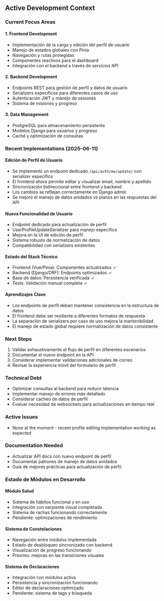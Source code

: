 ## Active Development Context

### Current Focus Areas

#### 1. Frontend Development
- Implementación de la carga y edición del perfil de usuario
- Manejo de estados globales con Pinia
- Navegación y rutas protegidas
- Componentes reactivos para el dashboard
- Integración con el backend a través de servicios API

#### 2. Backend Development
- Endpoints REST para gestión de perfil y datos de usuario
- Serializers específicos para diferentes casos de uso
- Autenticación JWT y manejo de sesiones
- Sistema de misiones y progreso

#### 3. Data Management
- PostgreSQL para almacenamiento persistente
- Modelos Django para usuarios y progreso
- Caché y optimización de consultas

### Recent Implementations (2025-06-11)

#### Edición de Perfil de Usuario
- Se implementó un endpoint dedicado `/api/auth/me/update/` con serializer específico
- El frontend ahora permite editar y visualizar email, nombre y apellido
- Sincronización bidireccional entre frontend y backend
- Los cambios se reflejan correctamente en Django admin
- Se mejoró el manejo de datos anidados vs planos en las respuestas del API

#### Nueva Funcionalidad de Usuario
- Endpoint dedicado para actualización de perfil
- UserProfileUpdateSerializer para manejo específico
- Mejora en la UI de edición de perfil
- Sistema robusto de normalización de datos
- Compatibilidad con serializers existentes

#### Estado del Stack Técnico
- Frontend (Vue/Pinia): Componentes actualizados ✓
- Backend (Django/DRF): Endpoints optimizados ✓
- Base de datos: Persistencia verificada ✓
- Tests: Validación manual completa ✓

#### Aprendizajes Clave
- Los endpoints de perfil deben mantener consistencia en la estructura de datos
- El frontend debe ser resiliente a diferentes formatos de respuesta
- La separación de serializers por caso de uso mejora la mantenibilidad
- El manejo de estado global requiere normalización de datos consistente

### Next Steps
1. Validar exhaustivamente el flujo de perfil en diferentes escenarios
2. Documentar el nuevo endpoint en la API
3. Considerar implementar validaciones adicionales de correo
4. Revisar la experiencia móvil del formulario de perfil

### Technical Debt
- Optimizar consultas al backend para reducir latencia
- Implementar manejo de errores más detallado
- Considerar cacheo de datos de perfil
- Evaluar necesidad de websockets para actualizaciones en tiempo real

### Active Issues
- None at the moment - recent profile editing implementation working as expected

### Documentation Needed
- Actualizar API docs con nuevo endpoint de perfil
- Documentar patrones de manejo de datos anidados
- Guía de mejores prácticas para actualización de perfil

### Estado de Módulos en Desarrollo

#### Módulo Salud
- Sistema de hábitos funcional y en uso
- Integración con serpiente visual completada
- Sistema de rachas funcionando correctamente
- Pendiente: optimizaciones de rendimiento

#### Sistema de Constelaciones
- Navegación entre módulos implementada
- Estado de desbloqueo sincronizado con backend
- Visualización de progreso funcionando
- Próximo: mejoras en las transiciones visuales

#### Sistema de Declaraciones
- Integración con módulos activa
- Persistencia y sincronización funcionando
- Editor de declaraciones optimizado
- Pendiente: sistema de tags y búsqueda
